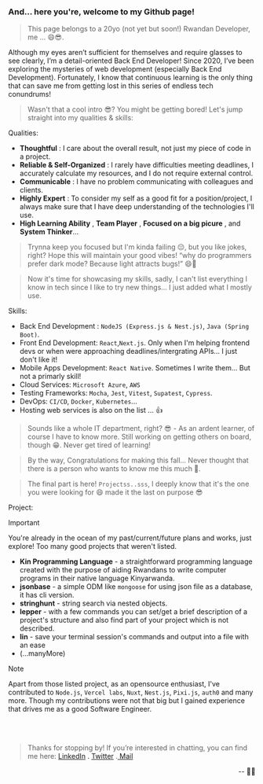 ### And... here you're, welcome to my Github page!

> This page belongs to a 20yo (not yet but soon!) Rwandan Developer, me ... 😄😎.

Although my eyes aren’t sufficient for themselves and require glasses to see clearly, I’m a detail-oriented Back End Developer! Since 2020, I’ve been exploring the mysteries of web development (especially Back End Development). Fortunately, I know that continuous learning is the only thing that can save me from getting lost in this series of endless tech conundrums!

> Wasn't that a cool intro 😎? You might be getting bored! Let's jump straight into my qualities & skills:

Qualities:
- **Thoughtful** : I care about the overall result, not just my piece of code in a project. 
- **Reliable & Self-Organized** : I rarely have difficulties meeting deadlines, I accurately calculate my resources, and I do not require external control.
- **Communicable** : I have no problem communicating with colleagues and clients.
- **Highly Expert** : To consider my self as a good fit for a position/project, I always make sure that I have deep understanding of the technologies I'll use.
- **High Learning Ability** , **Team Player** , **Focused on a big picure** , and **System Thinker**...

> Trynna keep you focused but I'm kinda failing 😔, but you like jokes, right? Hope this will maintain your good vibes! “why do programmers prefer dark mode? Because light attracts bugs!” 😄🌙

> Now it's time for showcasing my skills, sadly, I can't list everything I know in tech since I like to try new things... I just added what I mostly use.

Skills:
- Back End Development : `NodeJS (Express.js & Nest.js)`, `Java (Spring Boot)`.
- Front End Development: `React`,`Next.js`. Only when I'm helping frontend devs or when were approaching deadlines/intergrating APIs... I just don't like it!
- Mobile Apps Development: `React Native`. Sometimes I write them... But not a primarly skill!
- Cloud Services: `Microsoft Azure`, `AWS`
- Testing Frameworks: `Mocha`, `Jest`, `Vitest`, `Supatest`, `Cypress`.
- DevOps: `CI/CD`, `Docker`, `Kubernetes`...
- Hosting web services is also on the list ... 👍

> Sounds like a whole IT department, right? 😎  - As an ardent learner, of course I have to know more. Still working on getting others on board, though 😁. Never get tired of learning!

> By the way, Congratulations for making this fall... Never thought that there is a person who wants to know me this much 🤭.

> The final part is here! `Projectss..sss`, I deeply know that it's the one you were looking for 😄 made it the last on purpose 😎

Project:
> [!Important]
> You're already in the ocean of my past/current/future plans and works, just explore! Too many good projects that weren't listed.

- **Kin Programming Language** - a straightforward programming language created with the purpose of aiding Rwandans to write computer programs in their native language Kinyarwanda.
- **jsonbase**                 - a simple ODM like `mongoose` for using json file as a database, it has cli version.
- **stringhunt**               - string search via nested objects.
- **lepper**                   - with a few commands you can set/get a brief description of a project's structure and also find part of your project which is not described.
- **lin**                      - save your terminal session's commands and output into a file with an ease
- (...manyMore)

> [!Note]
> Apart from those listed project, as an opensource enthusiast, I've contributed to `Node.js`, `Vercel labs`, `Nuxt`, `Nest.js`, `Pixi.js`, `auth0` and many more. Though my contributions were not that big but I gained experience that drives me as a good Software Engineer.

<br/><br/>

> Thanks for stopping by! If you’re interested in chatting, you can find me here: <a href="https://linkedin.com/in/pacifiquem">LinkedIn<a/> . <a href="https://twitter.com/_pacifiquem">Twitter</a> .<a href="mailto:pacifiquemurangwa001@gmail.com"> Mail </a>

<p align="right">
-- 🚀👋
</p>

